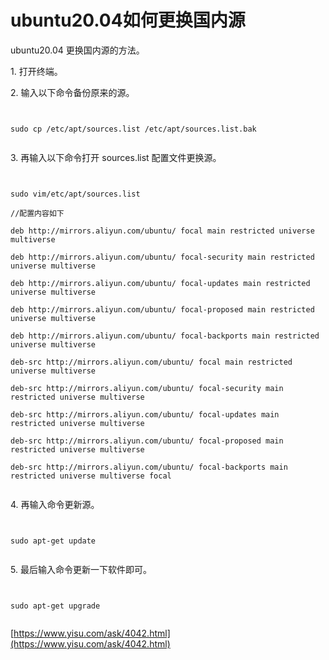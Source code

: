 # ubuntu20.04如何更换国内源
ubuntu20.04 更换国内源的方法。

1\. 打开终端。

2\. 输入以下命令备份原来的源。

```


sudo cp /etc/apt/sources.list /etc/apt/sources.list.bak


```

3\. 再输入以下命令打开 sources.list 配置文件更换源。

```


sudo vim/etc/apt/sources.list

//配置内容如下

deb http://mirrors.aliyun.com/ubuntu/ focal main restricted universe multiverse 

deb http://mirrors.aliyun.com/ubuntu/ focal-security main restricted universe multiverse 

deb http://mirrors.aliyun.com/ubuntu/ focal-updates main restricted universe multiverse 

deb http://mirrors.aliyun.com/ubuntu/ focal-proposed main restricted universe multiverse 

deb http://mirrors.aliyun.com/ubuntu/ focal-backports main restricted universe multiverse 

deb-src http://mirrors.aliyun.com/ubuntu/ focal main restricted universe multiverse 

deb-src http://mirrors.aliyun.com/ubuntu/ focal-security main restricted universe multiverse 

deb-src http://mirrors.aliyun.com/ubuntu/ focal-updates main restricted universe multiverse 

deb-src http://mirrors.aliyun.com/ubuntu/ focal-proposed main restricted universe multiverse 

deb-src http://mirrors.aliyun.com/ubuntu/ focal-backports main restricted universe multiverse focal


```

4\. 再输入命令更新源。

```


sudo apt-get update


```

5\. 最后输入命令更新一下软件即可。

```


sudo apt-get upgrade


```

 [https://www.yisu.com/ask/4042.html](https://www.yisu.com/ask/4042.html)
